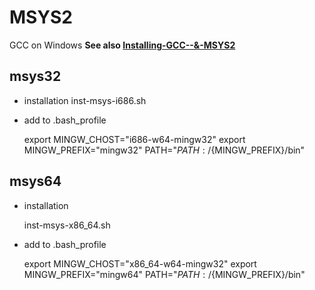 # MSYS2
GCC on Windows
**See also [Installing-GCC--&-MSYS2](https://github.com/orlp/dev-on-windows/wiki/Installing-GCC--&-MSYS2)**

## msys32
- installation
    inst-msys-i686.sh
    
- add to .bash_profile

    export MINGW_CHOST="i686-w64-mingw32"
    export MINGW_PREFIX="mingw32"
    PATH="${PATH}:/${MINGW_PREFIX}/bin"

## msys64
- installation
    
    inst-msys-x86_64.sh 

- add to .bash_profile

    export MINGW_CHOST="x86_64-w64-mingw32"
    export MINGW_PREFIX="mingw64"
    PATH="${PATH}:/${MINGW_PREFIX}/bin"

